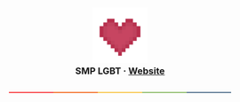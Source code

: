 <h3 align="center">
	<img src="/Assets/logo-base-big-trans.png" width="100" alt="Logo"/><br/>
	SMP LGBT · <a href="https://smp.lgbt/">Website</a>
</h3>

<p align="center">
  <img src="/Assets/gay-bar.png" width="400" />
</p>
